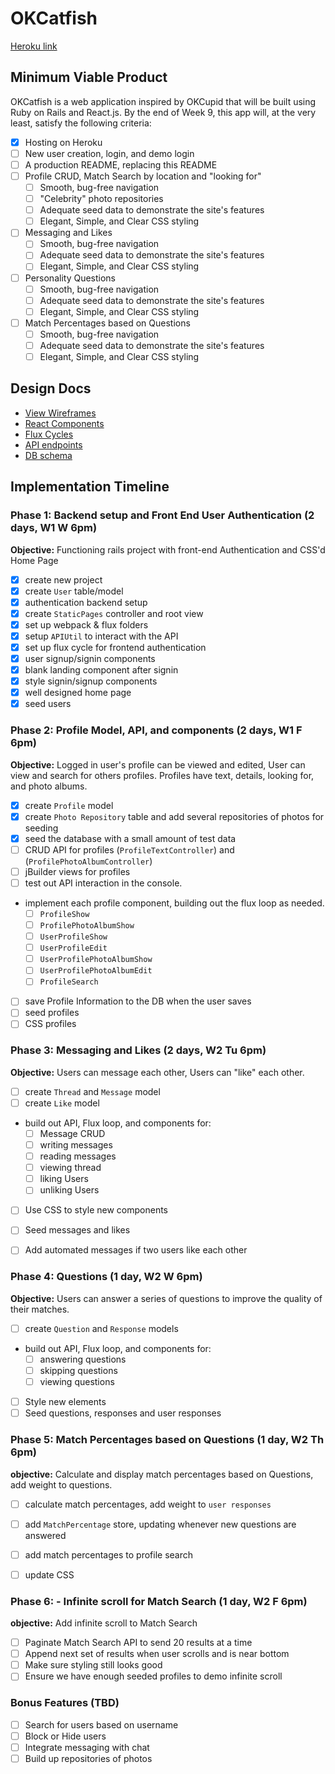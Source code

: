 # OKCatfish

[Heroku link][heroku]

[heroku]: http://okcatfish.herokuapp.com

## Minimum Viable Product

OKCatfish is a web application inspired by OKCupid that will be built using Ruby on Rails and React.js. By the end of Week 9, this app will, at the very least, satisfy the following criteria:

- [x] Hosting on Heroku
- [ ] New user creation, login, and demo login
- [ ] A production README, replacing this README
- [ ] Profile CRUD, Match Search by location and "looking for"
  - [ ] Smooth, bug-free navigation
  - [ ] "Celebrity" photo repositories
  - [ ] Adequate seed data to demonstrate the site's features
  - [ ] Elegant, Simple, and Clear CSS styling
- [ ] Messaging and Likes
  - [ ] Smooth, bug-free navigation
  - [ ] Adequate seed data to demonstrate the site's features
  - [ ] Elegant, Simple, and Clear CSS styling
- [ ] Personality Questions
  - [ ] Smooth, bug-free navigation
  - [ ] Adequate seed data to demonstrate the site's features
  - [ ] Elegant, Simple, and Clear CSS styling
- [ ] Match Percentages based on Questions
  - [ ] Smooth, bug-free navigation
  - [ ] Adequate seed data to demonstrate the site's features
  - [ ] Elegant, Simple, and Clear CSS styling

## Design Docs
* [View Wireframes][views]
* [React Components][components]
* [Flux Cycles][flux-cycles]
* [API endpoints][api-endpoints]
* [DB schema][schema]

[views]: docs/views.md
[components]: docs/components.md
[flux-cycles]: docs/flux-cycles.md
[api-endpoints]: docs/api-endpoints.md
[schema]: docs/schema.md

## Implementation Timeline

### Phase 1: Backend setup and Front End User Authentication (2 days, W1 W 6pm)

**Objective:** Functioning rails project with front-end Authentication and CSS'd Home Page

- [x] create new project
- [x] create `User` table/model
- [x] authentication backend setup
- [x] create `StaticPages` controller and root view
- [x] set up webpack & flux folders
- [x] setup `APIUtil` to interact with the API
- [x] set up flux cycle for frontend authentication
- [x] user signup/signin components
- [x] blank landing component after signin
- [x] style signin/signup components
- [x] well designed home page
- [x] seed users

### Phase 2: Profile Model, API, and components (2 days, W1 F 6pm)

**Objective:** Logged in user's profile can be viewed and edited,
User can view and search for others profiles. Profiles have text, details, looking for, and photo albums.

- [x] create `Profile` model
- [x] create `Photo Repository` table and add several repositories of photos for seeding
- [x] seed the database with a small amount of test data
- [ ] CRUD API for profiles (`ProfileTextController`) and (`ProfilePhotoAlbumController`)
- [ ] jBuilder views for profiles
- [ ] test out API interaction in the console.
- implement each profile component, building out the flux loop as needed.
  - [ ] `ProfileShow`
  - [ ] `ProfilePhotoAlbumShow`
  - [ ] `UserProfileShow`
  - [ ] `UserProfileEdit`
  - [ ] `UserProfilePhotoAlbumShow`
  - [ ] `UserProfilePhotoAlbumEdit`
  - [ ] `ProfileSearch`
- [ ] save Profile Information to the DB when the user saves
- [ ] seed profiles
- [ ] CSS profiles

### Phase 3: Messaging and Likes (2 days, W2 Tu 6pm)

**Objective:** Users can message each other, Users can "like" each other.

- [ ] create `Thread` and `Message` model
- [ ] create `Like` model
- build out API, Flux loop, and components for:
  - [ ] Message CRUD
  - [ ] writing messages
  - [ ] reading messages
  - [ ] viewing thread
  - [ ] liking Users
  - [ ] unliking Users
- [ ] Use CSS to style new components
- [ ] Seed messages and likes
- [ ] Add automated messages if two users like each other


### Phase 4: Questions (1 day, W2 W 6pm)

**Objective:** Users can answer a series of questions to improve the quality of their matches.

- [ ] create `Question` and `Response` models
- build out API, Flux loop, and components for:
  - [ ] answering questions
  - [ ] skipping questions
  - [ ] viewing questions
- [ ] Style new elements
- [ ] Seed questions, responses and user responses

### Phase 5: Match Percentages based on Questions (1 day, W2 Th 6pm)

**objective:** Calculate and display match percentages based on Questions, add weight to questions.

- [ ] calculate match percentages, add weight to `user responses`
- [ ] add `MatchPercentage` store, updating whenever new questions are answered
- [ ] add match percentages to profile search
- [ ] update CSS


### Phase 6: - Infinite scroll for Match Search (1 day, W2 F 6pm)

**objective:** Add infinite scroll to Match Search

- [ ] Paginate Match Search API to send 20 results at a time
- [ ] Append next set of results when user scrolls and is near bottom
- [ ] Make sure styling still looks good
- [ ] Ensure we have enough seeded profiles to demo infinite scroll

### Bonus Features (TBD)
- [ ] Search for users based on username
- [ ] Block or Hide users
- [ ] Integrate messaging with chat
- [ ] Build up repositories of photos

[phase-one]: docs/phases/phase1.md
[phase-two]: docs/phases/phase2.md
[phase-three]: docs/phases/phase3.md
[phase-four]: docs/phases/phase4.md
[phase-five]: docs/phases/phase5.md
[phase-six]: docs/phases/phase6.md
